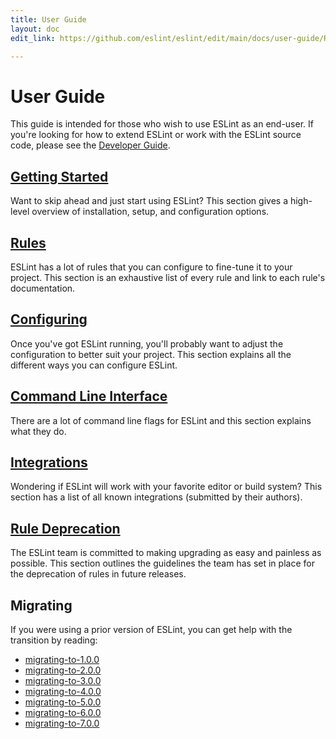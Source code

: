 ```yaml
---
title: User Guide
layout: doc
edit_link: https://github.com/eslint/eslint/edit/main/docs/user-guide/README.md

---
```

<!-- Note: No pull requests accepted for this file. See README.md in the root directory for details. -->

# User Guide

This guide is intended for those who wish to use ESLint as an end-user. If you're looking for how to extend ESLint or work with the ESLint source code, please see the [Developer Guide](../developer-guide).

## [Getting Started](getting-started)

Want to skip ahead and just start using ESLint? This section gives a high-level overview of installation, setup, and configuration options.

## [Rules](../rules)

ESLint has a lot of rules that you can configure to fine-tune it to your project. This section is an exhaustive list of every rule and link to each rule's documentation.

## [Configuring](configuring/)

Once you've got ESLint running, you'll probably want to adjust the configuration to better suit your project. This section explains all the different ways you can configure ESLint.

## [Command Line Interface](command-line-interface)

There are a lot of command line flags for ESLint and this section explains what they do.

## [Integrations](integrations)

Wondering if ESLint will work with your favorite editor or build system? This section has a list of all known integrations (submitted by their authors).

## [Rule Deprecation](rule-deprecation)

The ESLint team is committed to making upgrading as easy and painless as possible. This section outlines the guidelines the team has set in place for the deprecation of rules in future releases.

## Migrating

If you were using a prior version of ESLint, you can get help with the transition by reading:

- [migrating-to-1.0.0](migrating-to-1.0.0)
- [migrating-to-2.0.0](migrating-to-2.0.0)
- [migrating-to-3.0.0](migrating-to-3.0.0)
- [migrating-to-4.0.0](migrating-to-4.0.0)
- [migrating-to-5.0.0](migrating-to-5.0.0)
- [migrating-to-6.0.0](migrating-to-6.0.0)
- [migrating-to-7.0.0](migrating-to-7.0.0)
